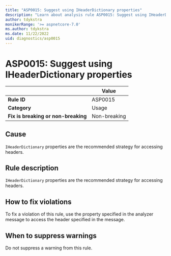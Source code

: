 ```yaml
---
title: "ASP0015: Suggest using IHeaderDictionary properties"
description: "Learn about analysis rule ASP0015: Suggest using IHeaderDictionary properties"
author: tdykstra
monikerRange: '>= aspnetcore-7.0'
ms.author: tdykstra
ms.date: 11/22/2022
uid: diagnostics/asp0015
---
```

# ASP0015: Suggest using IHeaderDictionary properties

| | Value |
|-|-|
| **Rule ID** |ASP0015|
| **Category** |Usage|
| **Fix is breaking or non-breaking** |Non-breaking|

## Cause

`IHeaderDictionary` properties are the recommended strategy for accessing headers.

## Rule description

`IHeaderDictionary` properties are the recommended strategy for accessing headers.

## How to fix violations

To fix a violation of this rule, use the property specified in the analyzer message to access the header specified in the message.

## When to suppress warnings

Do not suppress a warning from this rule.
